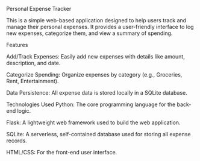 Personal Expense Tracker

This is a simple web-based application designed to help users track and manage their personal expenses. It provides a user-friendly interface to log new expenses, categorize them, and view a summary of spending.

Features

Add/Track Expenses: Easily add new expenses with details like amount, description, and date.

Categorize Spending: Organize expenses by category (e.g., Groceries, Rent, Entertainment).

Data Persistence: All expense data is stored locally in a SQLite database.

Technologies Used
Python: The core programming language for the back-end logic.

Flask: A lightweight web framework used to build the web application.

SQLite: A serverless, self-contained database used for storing all expense records.

HTML/CSS: For the front-end user interface.
